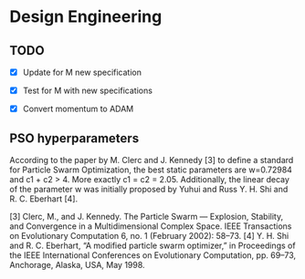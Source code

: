 # Design Engineering

## TODO 

- [x] Update for M new specification
- [x] Test for M with new specifications
- [x] Convert momentum to ADAM 



## PSO hyperparameters
According to the paper by M. Clerc and J. Kennedy [3] to define a standard for Particle Swarm Optimization, the best static parameters are w=0.72984 and c1 + c2 > 4. More exactly c1 = c2 = 2.05. Additionally, the linear decay of the parameter w was initially proposed by Yuhui and Russ Y. H. Shi and R. C. Eberhart [4].

[3] Clerc, M., and J. Kennedy. The Particle Swarm — Explosion, Stability, and Convergence in a Multidimensional Complex Space. IEEE Transactions on Evolutionary Computation 6, no. 1 (February 2002): 58–73.
[4] Y. H. Shi and R. C. Eberhart, “A modified particle swarm optimizer,” in Proceedings of the IEEE International Conferences on Evolutionary Computation, pp. 69–73, Anchorage, Alaska, USA, May 1998.

